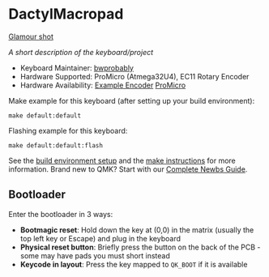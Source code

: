 # DactylMacropad

[Glamour shot](https://i.imgur.com/ONvbIbm.jpg)

*A short description of the keyboard/project*

* Keyboard Maintainer: [bwprobably](https://github.com/bwprobably)
* Hardware Supported: ProMicro (Atmega32U4), EC11 Rotary Encoder
* Hardware Availability: [Example Encoder](https://www.amazon.com/dp/B07D3DF8TK/ref=sspa_dk_detail_3?psc=1&pd_rd_i=B07D3DF8TK&pd_rd_w=UTDPr&content-id=amzn1.sym.88097cb9-5064-44ef-891b-abfacbc1c44b&pf_rd_p=88097cb9-5064-44ef-891b-abfacbc1c44b&pf_rd_r=E2VGNYFE6MSTPS43HPW8&pd_rd_wg=OqrIj&pd_rd_r=4574f140-495a-4c55-aee1-1873bb55c1dd&s=industrial&sp_csd=d2lkZ2V0TmFtZT1zcF9kZXRhaWw)
[ProMicro](https://www.amazon.com/HiLetgo-Atmega32U4-Bootloadered-Development-Microcontroller/dp/B01MTU9GOB/ref=sr_1_4?crid=2YWTO4R56JPDN&keywords=pro+micro&qid=1666109727&qu=eyJxc2MiOiI0LjMwIiwicXNhIjoiNC4wNyIsInFzcCI6IjMuOTgifQ%3D%3D&sprefix=pro+micro%2Caps%2C173&sr=8-4)

Make example for this keyboard (after setting up your build environment):

    make default:default

Flashing example for this keyboard:

    make default:default:flash

See the [build environment setup](https://docs.qmk.fm/#/getting_started_build_tools) and the [make instructions](https://docs.qmk.fm/#/getting_started_make_guide) for more information. Brand new to QMK? Start with our [Complete Newbs Guide](https://docs.qmk.fm/#/newbs).

## Bootloader

Enter the bootloader in 3 ways:

* **Bootmagic reset**: Hold down the key at (0,0) in the matrix (usually the top left key or Escape) and plug in the keyboard
* **Physical reset button**: Briefly press the button on the back of the PCB - some may have pads you must short instead
* **Keycode in layout**: Press the key mapped to `QK_BOOT` if it is available

